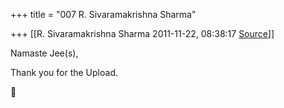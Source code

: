 +++
title = "007 R. Sivaramakrishna Sharma"

+++
[[R. Sivaramakrishna Sharma	2011-11-22, 08:38:17 [Source](https://groups.google.com/g/samskrita/c/pXfJHrvRj-c)]]



Namaste Jee(s),

Thank you for the Upload.




